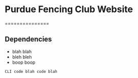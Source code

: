 # Purdue Fencing Club Website
===============

## Dependencies

- blah blah
- bleh bleh
- boop boop

```
CLI code blah code blah
```
